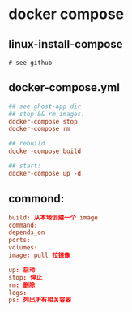 # docker compose

## linux-install-compose
```shell
# see github
```

## docker-compose.yml
```conf
## see ghost-app dir
## stop && rm images:
docker-compose stop
docker-compose rm 

## rebuild
docker-compose build

## start:
docker-compose up -d 
```

## commond:
```conf
build: 从本地创建一个 image
command:
depends_on
ports:
volumes:
image: pull 拉镜像

up: 启动
stop: 停止
rm: 删除
logs: 
ps: 列出所有相关容器
```
